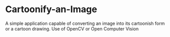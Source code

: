 # Cartoonify-an-Image
A simple application capable of converting an image into its cartoonish form or a cartoon drawing.
Use of OpenCV or Open Computer Vision
